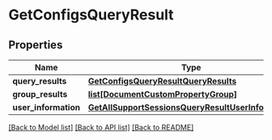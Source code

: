 # GetConfigsQueryResult


## Properties
Name | Type | Description | Notes
------------ | ------------- | ------------- | -------------
**query_results** | [**GetConfigsQueryResultQueryResults**](GetConfigsQueryResultQueryResults.md) |  | [optional] 
**group_results** | [**list[DocumentCustomPropertyGroup]**](DocumentCustomPropertyGroup.md) |  | [optional] 
**user_information** | [**GetAllSupportSessionsQueryResultUserInformation**](GetAllSupportSessionsQueryResultUserInformation.md) |  | 

[[Back to Model list]](../README.md#documentation-for-models) [[Back to API list]](../README.md#documentation-for-api-endpoints) [[Back to README]](../README.md)


